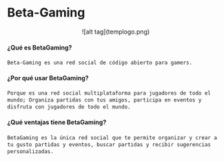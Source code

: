 # Beta-Gaming
<p align="center">
![alt tag](templogo.png)
</p>

#### ¿Qué es BetaGaming?

    Beta-Gaming es una red social de código abierto para gamers.

#### ¿Por qué usar BetaGaming?

    Porque es una red social multiplataforma para jugadores de todo el mundo; Organiza partidas con tus amigos, participa en eventos y disfruta con jugadores de todo el mundo.

#### ¿Qué ventajas tiene BetaGaming?
    
    BetaGaming es la única red social que te permite organizar y crear a tu gusto partidas y eventos, buscar partidas y recibir sugerencias personalizadas.
